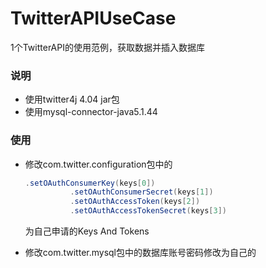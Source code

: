 # TwitterAPIUseCase
1个TwitterAPI的使用范例，获取数据并插入数据库

### 说明

- 使用twitter4j 4.04 jar包
- 使用mysql-connector-java5.1.44

### 使用

- 修改com.twitter.configuration包中的

  ```java
  .setOAuthConsumerKey(keys[0])
      		.setOAuthConsumerSecret(keys[1])
      		.setOAuthAccessToken(keys[2])
      		.setOAuthAccessTokenSecret(keys[3])
  ```

  为自己申请的Keys And Tokens

- 修改com.twitter.mysql包中的数据库账号密码修改为自己的

  ​
